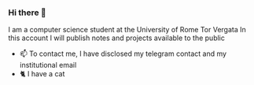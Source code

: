### Hi there 👋
I am a computer science student at the University of Rome Tor Vergata
In this account I will publish notes and projects available to the public

- 📫 To contact me, I have disclosed my telegram contact and my institutional email
- 🐈 I have a cat
<!--
**davidenox/davidenox** is a ✨ _special_ ✨ repository because its `README.md` (this file) appears on your GitHub profile.

Here are some ideas to get you started:

- 🔭 I’m currently working on ...
- 🌱 I’m currently learning ...
- 👯 I’m looking to collaborate on ...
- 🤔 I’m looking for help with ...
- 💬 Ask me about ...
- 📫 How to reach me: ...
- 😄 Pronouns: ...
- ⚡ Fun fact: ...
-->
